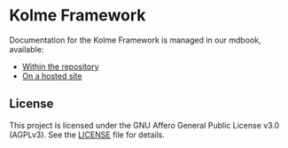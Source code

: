 # Kolme Framework

Documentation for the Kolme Framework is managed in our mdbook, available:

* [Within the repository](docs/src/SUMMARY.md)
* [On a hosted site](https://kolme.fpblock.com)

## License
This project is licensed under the GNU Affero General Public License v3.0 (AGPLv3). See the [LICENSE](LICENSE) file for details.
